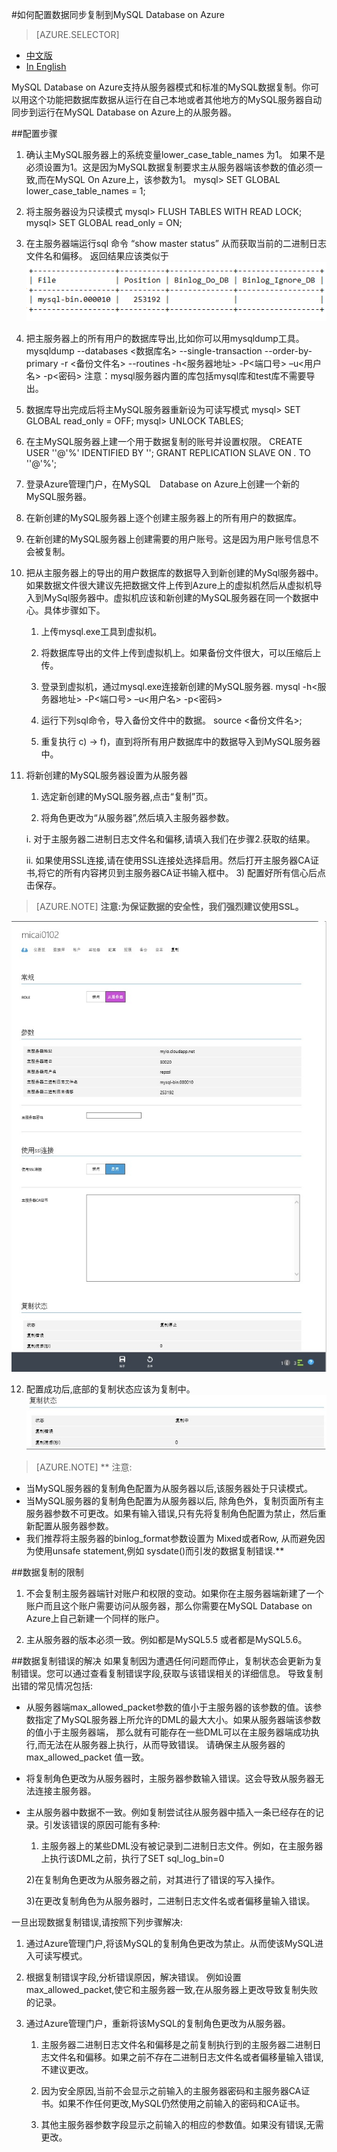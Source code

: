 <properties linkid="" urlDisplayName="" pageTitle="如何配置数据同步复制到MySQL Database on Azure- Azure 微软云" metaKeywords="Azure 云,技术文档,文档与资源,MySQL,数据库,服务限制,数据复制，Azure MySQL, MySQL PaaS,Azure MySQL PaaS, Azure MySQL Service, Azure RDS" description="帮助您了解如何通过数据同步功能将本地MySQL实例复制到云端。" metaCanonical="" services="MySQL" documentationCenter="Services" title="" authors="" solutions="" manager="" editor="" />

<tags ms.service="mysql" ms.date="" wacn.date="09/16/2015"/>

#如何配置数据同步复制到MySQL Database on Azure
> [AZURE.SELECTOR]
- [中文版](/documentation/articles/mysql-database-data-replication)
- [In English](/documentation/articles/mysql-database-enus-data-replication)

MySQL Database on Azure支持从服务器模式和标准的MySQL数据复制。你可以用这个功能把数据库数据从运行在自己本地或者其他地方的MySQL服务器自动同步到运行在MySQL Database on Azure上的从服务器。

##配置步骤
1.	确认主MySQL服务器上的系统变量lower_case_table_names 为1。 如果不是必须设置为1。这是因为MySQL数据复制要求主从服务器端该参数的值必须一致,而在MySQL On Azure上，该参数为1。 
mysql> SET GLOBAL lower_case_table_names = 1;
2.	将主服务器设为只读模式
mysql> FLUSH TABLES WITH READ LOCK;
mysql> SET GLOBAL read_only = ON;
3.	在主服务器端运行sql 命令 “show master status” 从而获取当前的二进制日志文件名和偏移。 返回结果应该类似于
![返回结果](./media/mysql-database-data-replication/packet.png)

4.	把主服务器上的所有用户的数据库导出,比如你可以用mysqldump工具。
mysqldump --databases <数据库名>  --single-transaction --order-by-primary -r <备份文件名> --routines -h<服务器地址>  -P<端口号> –u<用户名>  -p<密码>
注意：mysql服务器内置的库包括mysql库和test库不需要导出。
5.	数据库导出完成后将主MySQL服务器重新设为可读写模式
mysql> SET GLOBAL read_only = OFF;
mysql> UNLOCK TABLES;  
6.	在主MySQL服务器上建一个用于数据复制的账号并设置权限。
CREATE USER '<your user>'@'%' IDENTIFIED BY '<your password>';
GRANT REPLICATION SLAVE ON *.* TO '<your user>'@'%';
7.	登录Azure管理门户，在MySQL　Database on Azure上创建一个新的MySQL服务器。
8.	在新创建的MySQL服务器上逐个创建主服务器上的所有用户的数据库。
9.	在新创建的MySQL服务器上创建需要的用户账号。这是因为用户账号信息不会被复制。
10.	把从主服务器上的导出的用户数据库的数据导入到新创建的MySql服务器中。如果数据文件很大建议先把数据文件上传到Azure上的虚拟机然后从虚拟机导入到MySql服务器中。虚拟机应该和新创建的MySQL服务器在同一个数据中心。具体步骤如下。

	1)	上传mysql.exe工具到虚拟机。

	2)	将数据库导出的文件上传到虚拟机上。如果备份文件很大，可以压缩后上传。

	3)	登录到虚拟机，通过mysql.exe连接新创建的MySQL服务器.
mysql -h<服务器地址>  -P<端口号> –u<用户名>  -p<密码>

	4)	运行下列sql命令，导入备份文件中的数据。
source <备份文件名>;

	5)	重复执行 c) -> f)，直到将所有用户数据库中的数据导入到MySQL服务器中。

11.	将新创建的MySQL服务器设置为从服务器

	1)	选定新创建的MySQL服务器,点击“复制”页。

	2)	将角色更改为“从服务器”,然后填入主服务器参数。

	i.	对于主服务器二进制日志文件名和偏移,请填入我们在步骤2.获取的结果。

	ii.	如果使用SSL连接,请在使用SSL连接处选择启用。然后打开主服务器CA证书,将它的所有内容拷贝到主服务器CA证书输入框中。
	3)	配置好所有信心后点击保存。

>[AZURE.NOTE] **注意:为保证数据的安全性，我们强烈建议使用SSL。**

![配置过程](./media/mysql-database-data-replication/replicationsetting.png)


12.	配置成功后,底部的复制状态应该为复制中。
![配置过程](./media/mysql-database-data-replication/replicationstatus.png)

>[AZURE.NOTE] ** 注意:
- 当MySQL服务器的复制角色配置为从服务器以后,该服务器处于只读模式。
- 当MySQL服务器的复制角色配置为从服务器以后, 除角色外，复制页面所有主服务器参数不可更改。如果有输入错误,只有先将复制角色配置为禁止，然后重新配置从服务器参数。
- 我们推荐将主服务器的binlog_format参数设置为 Mixed或者Row, 从而避免因为使用unsafe statement,例如 sysdate()而引发的数据复制错误.**


##数据复制的限制
1. 不会复制主服务器端针对账户和权限的变动。如果你在主服务器端新建了一个账户而且这个账户需要访问从服务器，那么你需要在MySQL Database on Azure上自己新建一个同样的账户。

2. 主从服务器的版本必须一致。例如都是MySQL5.5 或者都是MySQL5.6。

##数据复制错误的解决
如果复制因为遭遇任何问题而停止，复制状态会更新为复制错误。您可以通过查看复制错误字段,获取与该错误相关的详细信息。
导致复制出错的常见情况包括:
- 从服务器端max_allowed_packet参数的值小于主服务器的该参数的值。该参数指定了MySQL服务器上所允许的DML的最大大小。如果从服务器端该参数的值小于主服务器端， 那么就有可能存在一些DML可以在主服务器端成功执行,而无法在从服务器上执行，从而导致错误。 请确保主从服务器的max_allowed_packet 值一致。

- 将复制角色更改为从服务器时，主服务器参数输入错误。这会导致从服务器无法连接主服务器。

- 主从服务器中数据不一致。例如复制尝试往从服务器中插入一条已经存在的记录。引发该错误的原因可能有多种:

	1) 主服务器上的某些DML没有被记录到二进制日志文件。例如，在主服务器上执行该DML之前，执行了SET sql_log_bin=0

	2)在复制角色更改为从服务器之前，对其进行了错误的写入操作。

	3)在更改复制角色为从服务器时，二进制日志文件名或者偏移量输入错误。

一旦出现数据复制错误,请按照下列步骤解决:

1.	通过Azure管理门户,将该MySQL的复制角色更改为禁止。从而使该MySQL进入可读写模式。

2.	根据复制错误字段,分析错误原因，解决错误。 例如设置max_allowed_packet,使它和主服务器一致,在从服务器上更改导致复制失败的记录。

3.	通过Azure管理门户，重新将该MySQL的复制角色更改为从服务器。


	1)	主服务器二进制日志文件名和偏移是之前复制执行到的主服务器二进制日志文件名和偏移。如果之前不存在二进制日志文件名或者偏移量输入错误,不建议更改。

	2)	因为安全原因,当前不会显示之前输入的主服务器密码和主服务器CA证书。如果不作任何更改,MySQL仍然使用之前输入的密码和CA证书。

	3)	其他主服务器参数字段显示之前输入的相应的参数值。如果没有错误,无需更改。
